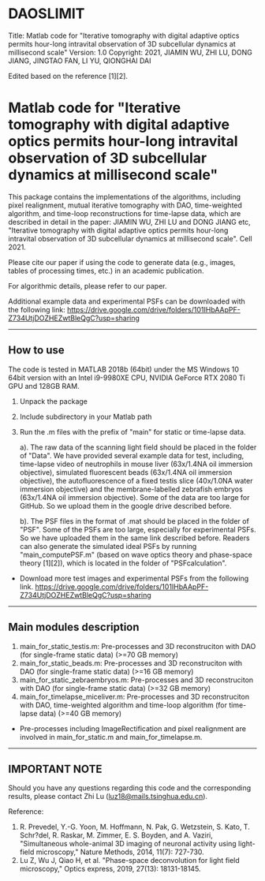 # DAOSLIMIT
Title:      Matlab code for "Iterative tomography with digital adaptive optics permits hour-long intravital observation of 3D subcellular dynamics at millisecond scale"
Version:    1.0 
Copyright:  2021, JIAMIN WU, ZHI LU, DONG JIANG, JINGTAO FAN, LI YU, QIONGHAI DAI

Edited based on the reference [1][2].


Matlab code for "Iterative tomography with digital adaptive optics permits hour-long intravital observation of 3D subcellular dynamics at millisecond scale"
==========================================================

This package contains the implementations of the algorithms, including pixel realignment, mutual iterative tomography with DAO, time-weighted algorithm, and time-loop reconstructions for time-lapse data, which are described in detail in the paper: 
JIAMIN WU, ZHI LU and DONG JIANG etc, "Iterative tomography with digital adaptive optics permits hour-long intravital observation of 3D subcellular dynamics at millisecond scale". Cell 2021.

Please cite our paper if using the code to generate data (e.g., images, tables of processing times, etc.) in an academic publication.

For algorithmic details, please refer to our paper.

Additional example data and experimental PSFs can be downloaded with the following link:
https://drive.google.com/drive/folders/101IHbAApPF-Z734UtjDOZHEZwtBleQgC?usp=sharing

----------------
How to use
----------------
The code is tested in MATLAB 2018b (64bit) under the MS Windows 10 64bit version with an Intel i9-9980XE CPU, NVIDIA GeForce RTX 2080 Ti GPU and 128GB RAM.

1. Unpack the package
2. Include subdirectory in your Matlab path
3. Run the .m files with the prefix of "main" for static or time-lapse data.

   a). The raw data of the scanning light field should be placed in the folder of "Data". We have provided several example data for test, including, time-lapse video of neutrophils in mouse liver (63x/1.4NA oil immersion objective), simulated fluorescent beads (63x/1.4NA oil immersion objective), the autofluorescence of a fixed testis slice (40x/1.0NA water immersion objective) and the membrane-labelled zebrafish embryos (63x/1.4NA oil immersion objective). Some of the data are too large for GitHub. So we upload them in the google drive described before. 
   
   b). The PSF files in the format of .mat should be placed in the folder of "PSF". Some of the PSFs are too large, especially for experimental PSFs. So we have uploaded them in the same link described before. Readers can also generate the simulated ideal PSFs by running "main_computePSF.m" (based on wave optics theory and phase-space theory [1][2]), which is located in the folder of "PSFcalculation".

* Download more test images and experimental PSFs from the following link.
https://drive.google.com/drive/folders/101IHbAApPF-Z734UtjDOZHEZwtBleQgC?usp=sharing


----------------
Main modules description
----------------
1. main_for_static_testis.m: Pre-processes and 3D reconstruciton with DAO (for single-frame static data) (>=70 GB memory)
2. main_for_static_beads.m: Pre-processes and 3D reconstruciton with DAO (for single-frame static data) (>=16 GB memory)
3. main_for_static_zebraembryos.m: Pre-processes and 3D reconstruciton with DAO (for single-frame static data) (>=32 GB memory)
3. main_for_timelapse_miceliver.m: Pre-processes and 3D reconstruciton with DAO, time-weighted algorithm and time-loop algorithm (for time-lapse data) (>=40 GB memory)
* Pre-processes including ImageRectification and pixel realignment are involved in main_for_static.m and main_for_timelapse.m.

----------------
IMPORTANT NOTE 
---------------- 
Should you have any questions regarding this code and the corresponding results, please contact Zhi Lu (luz18@mails.tsinghua.edu.cn).

Reference:
1.  R. Prevedel, Y.-G. Yoon, M. Hoffmann, N. Pak, G. Wetzstein, S. Kato, T. Schr?del, R. Raskar, M. Zimmer, E. S. Boyden, and A. Vaziri, 
     "Simultaneous whole-animal 3D imaging of neuronal activity using light-field microscopy," Nature Methods, 2014, 11(7): 727-730.
2.  Lu Z, Wu J, Qiao H, et al. "Phase-space deconvolution for light field microscopy," Optics express, 2019, 27(13): 18131-18145.
